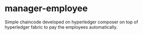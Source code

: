 # manager-employee
Simple chaincode developed on hyperledger composer on top of hyperledger fabric to pay the employees automatically.
